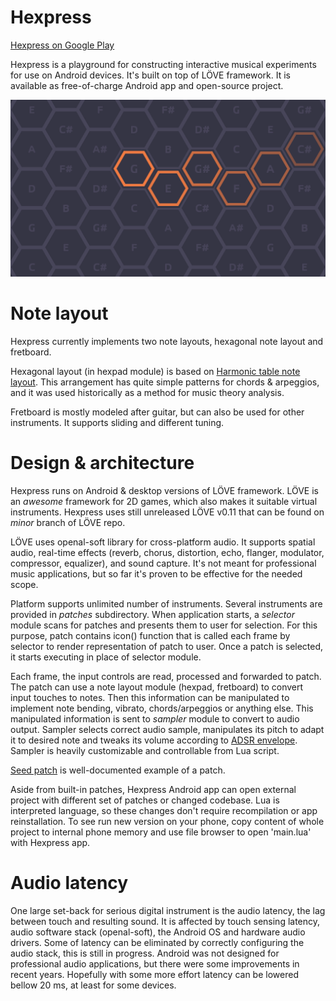 # Hexpress

[Hexpress on Google Play](https://play.google.com/store/apps/details?id=com.castlewrath.hexpress)

Hexpress is a playground for constructing interactive musical experiments for use on Android devices. It's built on top of LÖVE framework. It is available as free-of-charge Android app and open-source project.

![App screenshot](media/screenshot_trail.png?raw=true)

# Note layout

Hexpress currently implements two note layouts, hexagonal note layout and fretboard.

Hexagonal layout (in hexpad module) is based on [Harmonic table note layout](https://en.wikipedia.org/wiki/Harmonic_table_note_layout). This arrangement has quite simple patterns for chords & arpeggios, and it was used historically as a method for music theory analysis.

Fretboard is mostly modeled after guitar, but can also be used for other instruments. It supports sliding and different tuning.

# Design & architecture

Hexpress runs on Android & desktop versions of LÖVE framework. LÖVE is an *awesome* framework for 2D games, which also makes it suitable virtual instruments. Hexpress uses still unreleased LÖVE v0.11 that can be found on *minor* branch of LÖVE repo.

LÖVE uses openal-soft library for cross-platform audio. It supports spatial audio, real-time effects (reverb, chorus, distortion, echo, flanger, modulator, compressor, equalizer), and sound capture. It's not meant for professional music applications, but so far it's proven to be effective for the needed scope.

Platform supports unlimited number of instruments. Several instruments are provided in *patches* subdirectory. When application starts, a *selector* module scans for patches and presents them to user for selection. For this purpose, patch contains icon() function that is called each frame by selector to render representation of patch to user. Once a patch is selected, it starts executing in place of selector module.

Each frame, the input controls are read, processed and forwarded to patch. The patch can use a note layout module (hexpad, fretboard) to convert input touches to notes. Then this information can be manipulated to implement note bending, vibrato, chords/arpeggios or anything else. This manipulated information is sent to *sampler* module to convert to audio output. Sampler selects correct audio sample, manipulates its pitch to adapt it to desired note and tweaks its volume according to [ADSR envelope](https://en.wikipedia.org/wiki/Synthesizer#ADSR_envelope). Sampler is heavily customizable and controllable from Lua script.

[Seed patch]('patches/seed/seed.lua') is well-documented example of a patch.

Aside from built-in patches, Hexpress Android app can open external project with different set of patches or changed codebase. Lua is interpreted language, so these changes don't require recompilation or app reinstallation. To see run new version on your phone, copy content of whole project to internal phone memory and use file browser to open 'main.lua' with Hexpress app.

# Audio latency

One large set-back for serious digital instrument is the audio latency, the lag between touch and resulting sound. It is affected by touch sensing latency, audio software stack (openal-soft), the Android OS and hardware audio drivers. Some of latency can be eliminated by correctly configuring the audio stack, this is still in progress. Android was not designed for professional audio applications, but there were some improvements in recent years. Hopefully with some more effort latency can be lowered bellow 20 ms, at least for some devices.